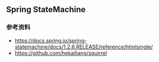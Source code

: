 ## Spring StateMachine





### 参考资料

- https://docs.spring.io/spring-statemachine/docs/1.2.6.RELEASE/reference/htmlsingle/
- https://github.com/hekailiang/squirrel